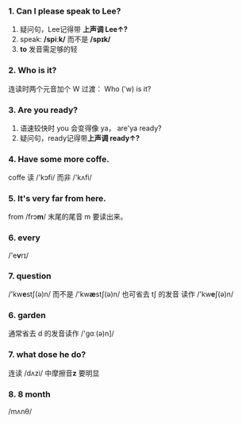 ### 1. Can I please speak to Lee?
1. 疑问句，Lee记得带 **上声调 Lee↑?**
2. speak:  **/spiːk/**  而不是  **/spɪk/**
3. **to** 发音需足够的轻

### 2. Who is it?
连读时两个元音加个 W 过渡： Who ('w) is it?

### 3. Are you ready?
1. 语速较快时 you 会变得像 ya， are'ya ready?
2. 疑问句，ready记得带**上声调 ready↑?**

### 4. Have some more coffe.
coffe 读 /'kɔfi/ 而非 /'kʌfi/

### 5. It's very far from here.
from /frɔ**m**/ 末尾的尾音 m 要读出来。

### 6. every
/'e**v**rɪ/

### 7. question
/'kw**e**stʃ(ə)n/ 而不是 /'kw**æ**stʃ(ə)n/
也可省去 tʃ 的发音 读作  /'kw**e**ʃ(ə)n/

### 6. garden
通常省去 d 的发音读作 /'gɑː(ə)n]/

### 7. what dose he do?
连读 /dʌzi/  中摩擦音**z** 要明显

### 8. 8 month
/mʌnθ/ 